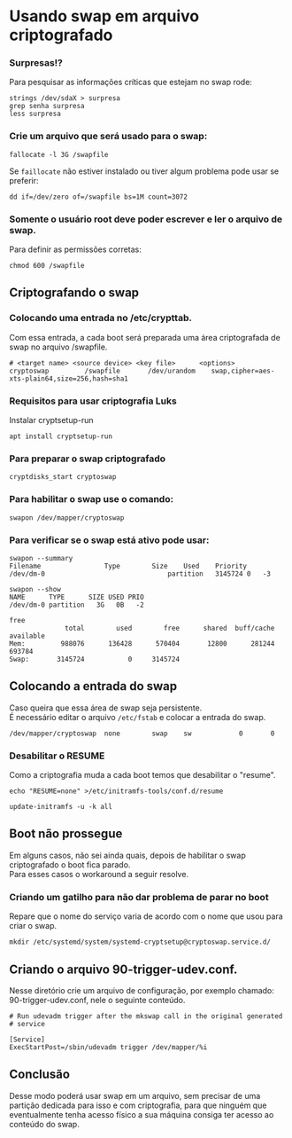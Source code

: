 # Usando swap em arquivo criptografado

### Surpresas!?
Para pesquisar as informações críticas que estejam no swap rode:
```
strings /dev/sdaX > surpresa
grep senha surpresa
less surpresa
```

### Crie um arquivo que será usado para o swap:
```
fallocate -l 3G /swapfile
```
Se `faillocate` não estiver instalado ou tiver algum problema pode usar se preferir:
```
dd if=/dev/zero of=/swapfile bs=1M count=3072
```

### Somente o usuário **root** deve poder escrever e ler o arquivo de swap.   
Para definir as permissões corretas:
```
chmod 600 /swapfile
```

## Criptografando o swap

### Colocando uma entrada no /etc/crypttab.
Com essa entrada, a cada boot será preparada uma área criptografada de swap no arquivo /swapfile.

```
# <target name> <source device> <key file>      <options>
cryptoswap         /swapfile       /dev/urandom    swap,cipher=aes-xts-plain64,size=256,hash=sha1
```

### Requisitos para usar criptografia Luks
Instalar cryptsetup-run
```
apt install cryptsetup-run
```

### Para preparar o swap criptografado
```
cryptdisks_start cryptoswap
```

### Para habilitar o swap use o comando:
```
swapon /dev/mapper/cryptoswap
```

### Para verificar se o swap está ativo pode usar:
```
swapon --summary
Filename				Type		Size	Used	Priority
/dev/dm-0                              	partition	3145724	0	-3

swapon --show
NAME      TYPE      SIZE USED PRIO
/dev/dm-0 partition   3G   0B   -2

free
              total        used        free      shared  buff/cache   available
Mem:         988076      136428      570404       12800      281244      693784
Swap:       3145724           0     3145724

```

## Colocando a entrada do swap
Caso queira que essa área de swap seja persistente.  
É necessário editar o arquivo `/etc/fstab` e colocar a entrada do swap.
```
/dev/mapper/cryptoswap  none        swap    sw            0       0
```

### Desabilitar o RESUME
Como a criptografia muda a cada boot temos que desabilitar o "resume".
```
echo "RESUME=none" >/etc/initramfs-tools/conf.d/resume

update-initramfs -u -k all
```

## Boot não prossegue
Em alguns casos, não sei ainda quais, depois de habilitar o swap criptografado o boot fica parado.   
Para esses casos o workaround a seguir resolve.

### Criando um gatilho para não dar problema de parar no boot
Repare que o nome do serviço varia de acordo com o nome que usou para criar o swap.
```
mkdir /etc/systemd/system/systemd-cryptsetup@cryptoswap.service.d/
```

## Criando o arquivo 90-trigger-udev.conf.
Nesse diretório crie um arquivo de configuração, por exemplo chamado: 90-trigger-udev.conf, nele o seguinte conteúdo.
```
# Run udevadm trigger after the mkswap call in the original generated
# service

[Service]
ExecStartPost=/sbin/udevadm trigger /dev/mapper/%i
```

## Conclusão
Desse modo poderá usar swap em um arquivo, sem precisar de uma partição dedicada para isso e com criptografia, para que ninguém que eventualmente tenha acesso físico a sua máquina consiga ter acesso ao conteúdo do swap.
